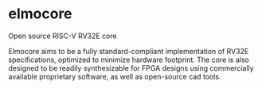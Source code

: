 # elmocore
Open source RISC-V RV32E core


Elmocore aims to be a fully standard-compliant implementation of RV32E specifications, optimized to minimize hardware footprint. The core is also designed to be readily synthesizable for FPGA designs using commercially available proprietary software, as well as open-source cad tools.
